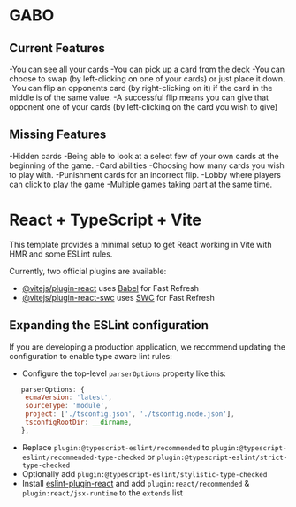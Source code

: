 
# GABO 

## Current Features

-You can see all your cards
-You can pick up a card from the deck
-You can choose to swap (by left-clicking on one of your cards) or just place it down.
-You can flip an opponents card (by right-clicking on it) if the card in the middle is of the same value.
-A successful flip means you can give that opponent one of your cards (by left-clicking on the card you wish to give)

## Missing Features
-Hidden cards
-Being able to look at a select few of your own cards at the beginning of the game.
-Card abilities
-Choosing how many cards you wish to play with.
-Punishment cards for an incorrect flip.
-Lobby where players can click to play the game
-Multiple games taking part at the same time.

# React + TypeScript + Vite

This template provides a minimal setup to get React working in Vite with HMR and some ESLint rules.

Currently, two official plugins are available:

- [@vitejs/plugin-react](https://github.com/vitejs/vite-plugin-react/blob/main/packages/plugin-react/README.md) uses [Babel](https://babeljs.io/) for Fast Refresh
- [@vitejs/plugin-react-swc](https://github.com/vitejs/vite-plugin-react-swc) uses [SWC](https://swc.rs/) for Fast Refresh

## Expanding the ESLint configuration

If you are developing a production application, we recommend updating the configuration to enable type aware lint rules:

- Configure the top-level `parserOptions` property like this:

```js
   parserOptions: {
    ecmaVersion: 'latest',
    sourceType: 'module',
    project: ['./tsconfig.json', './tsconfig.node.json'],
    tsconfigRootDir: __dirname,
   },
```

- Replace `plugin:@typescript-eslint/recommended` to `plugin:@typescript-eslint/recommended-type-checked` or `plugin:@typescript-eslint/strict-type-checked`
- Optionally add `plugin:@typescript-eslint/stylistic-type-checked`
- Install [eslint-plugin-react](https://github.com/jsx-eslint/eslint-plugin-react) and add `plugin:react/recommended` & `plugin:react/jsx-runtime` to the `extends` list


